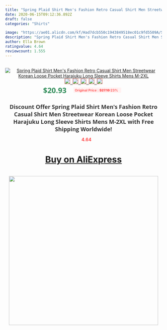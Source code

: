 ```yaml
---
title: "Spring Plaid Shirt Men's Fashion Retro Casual Shirt Men Streetwear Korean Loose Pocket Harajuku Long Sleeve Shirts Mens M-2XL"
date: 2020-06-15T09:12:36.892Z
draft: false
categories: "Shirts"

image: "https://ae01.alicdn.com/kf/Had7dcb550c1943849518ec01c9fd5509A/Spring-Plaid-Shirt-Men-s-Fashion-Retro-Casual-Shirt-Men-Streetwear-Korean-Loose-Pocket-Harajuku-Long.jpg"
description: "Spring Plaid Shirt Men's Fashion Retro Casual Shirt Men Streetwear Korean Loose Pocket Harajuku Long Sleeve Shirts Mens M-2XL"
author: Ella Brown
ratingvalue: 4.64
reviewcount: 1.555
---
```

<br>
<div style="text-align: center;">
<a href="https://s.click.aliexpress.com/e/_AtpdfB" target="_blank" rel="nofollow noopener noreferrer"><img alt="Spring Plaid Shirt Men's Fashion Retro Casual Shirt Men Streetwear Korean Loose Pocket Harajuku Long Sleeve Shirts Mens M-2XL" class="magnifier-image" src="https://ae01.alicdn.com/kf/Had7dcb550c1943849518ec01c9fd5509A/Spring-Plaid-Shirt-Men-s-Fashion-Retro-Casual-Shirt-Men-Streetwear-Korean-Loose-Pocket-Harajuku-Long.jpg_640x640.jpg">
<br>
<img style="border:1px solid salmon" src="https://ae01.alicdn.com/kf/Had7dcb550c1943849518ec01c9fd5509A/Spring-Plaid-Shirt-Men-s-Fashion-Retro-Casual-Shirt-Men-Streetwear-Korean-Loose-Pocket-Harajuku-Long.jpg_120x120.jpg">&nbsp;&nbsp;<img style="border:1px solid salmon" src="https://ae01.alicdn.com/kf/H075501d197f4435bae3fc6296bb755d2B/Spring-Plaid-Shirt-Men-s-Fashion-Retro-Casual-Shirt-Men-Streetwear-Korean-Loose-Pocket-Harajuku-Long.jpg_120x120.jpg">&nbsp;&nbsp;<img style="border:1px solid salmon" src="https://ae01.alicdn.com/kf/H719002a1c0324c76a80f9817c0083cf40/Spring-Plaid-Shirt-Men-s-Fashion-Retro-Casual-Shirt-Men-Streetwear-Korean-Loose-Pocket-Harajuku-Long.jpg_120x120.jpg">&nbsp;&nbsp;<img style="border:1px solid salmon" src="https://ae01.alicdn.com/kf/H3cd98613b8ff405aa7dbe63c44de08dbX/Spring-Plaid-Shirt-Men-s-Fashion-Retro-Casual-Shirt-Men-Streetwear-Korean-Loose-Pocket-Harajuku-Long.jpg_120x120.jpg">&nbsp;&nbsp;<img style="border:1px solid salmon" src="https://ae01.alicdn.com/kf/Hb93b2617e81b4f649b1f50404b0f6215t/Spring-Plaid-Shirt-Men-s-Fashion-Retro-Casual-Shirt-Men-Streetwear-Korean-Loose-Pocket-Harajuku-Long.jpg_120x120.jpg"></a></div><br0>
<div style="text-align: center;"><span style="background-color: white; border: 0px; box-sizing: border-box; color: seagreen; display: inline-block; font-family: &quot;open sans&quot; , &quot;arial&quot; , &quot;helvetica&quot; , sans-serif , &quot;heiti&quot;; font-size: 24px; font-stretch: inherit; font-weight: 700; line-height: inherit; margin: 0px 10px 0px 0px; padding: 0px; vertical-align: middle;">$20.93 </span>
<span style="background: rgb(255 , 241 , 241); border-radius: 3px; border: 0px; box-sizing: border-box; color: #ff4747; display: inline-block; font-family: inherit; font-size: 12px; font-stretch: inherit; font-style: inherit; font-variant: inherit; font-weight: 600; line-height: inherit; margin: 0px; padding: 2px 5px; transform: scale(0.9); vertical-align: middle;">Original Price : <b style="text-decoration: line-through;">$27.18 </b> 23%&nbsp;&nbsp;</span></div>
<h1 style="color: #333333; display: inline-block; font-family: &quot;open sans&quot; , &quot;arial&quot; , &quot;helvetica&quot; , sans-serif , &quot;heiti&quot;; font-size: 18px; font-stretch: inherit; font-weight: 700; text-align: center;">Discount Offer Spring Plaid Shirt Men's Fashion Retro Casual Shirt Men Streetwear Korean Loose Pocket Harajuku Long Sleeve Shirts Mens M-2XL with Free Shipping Worldwide!</h1>
<div style="color: #ff4747; text-align: center;">
<img src="https://4.bp.blogspot.com/-M0ZcTcb-5uY/XleCXlxnR4I/AAAAAAAAAEc/OrjgMkXV1oMQFaCRZj5HQwOCBcu3w1FegCPcBGAYYCw/s1600/star.png" style="height: 15px;">&nbsp;<b>4.64</b></div>
<div class="button_cont" align="center"><a class="buynow_a" href="https://s.click.aliexpress.com/e/_AtpdfB" target="_blank" rel="nofollow noopener noreferrer"><H1>Buy on AliExpress</H1></a></div><br>
<div class="separator" style="clear: both; text-align: center;">
<img src="https://lh3.googleusercontent.com/-pTy5HemUv9M/XlePHvY0dAI/AAAAAAAAAE4/0nX5iRUoIWY8eMW9Dpxeirr157OZliDIgCLcBGAsYHQ/s1600/badge.gif" width="480">
</div>

